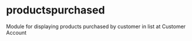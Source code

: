 # productspurchased
Module for displaying products purchased by customer in list at Customer Account
